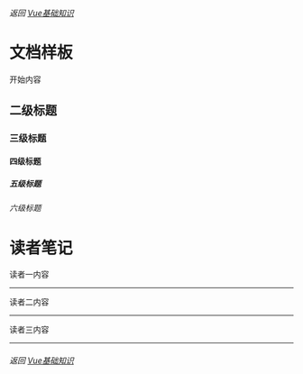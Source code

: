 ###### 返回 [Vue基础知识](../Vue基础知识.md)

# 文档样板

开始内容

## 二级标题

### 三级标题

#### 四级标题

##### 五级标题

###### 六级标题

# 读者笔记

读者一内容

---

读者二内容

---

读者三内容

---

###### 返回 [Vue基础知识](../Vue基础知识.md)

